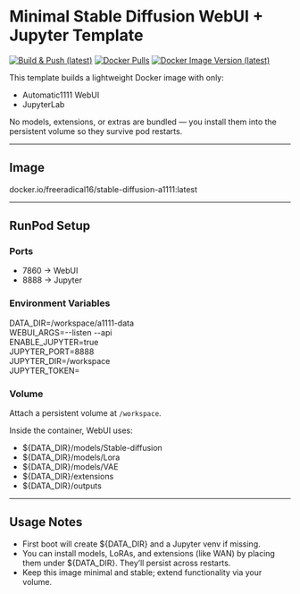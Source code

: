 # Minimal Stable Diffusion WebUI + Jupyter Template

[![Build & Push (latest)](https://github.com/ejscott1/stable-diffusion-a1111/actions/workflows/build.yml/badge.svg)](https://github.com/ejscott1/stable-diffusion-a1111/actions/workflows/build.yml)
[![Docker Pulls](https://img.shields.io/docker/pulls/freeradical16/stable-diffusion-a1111.svg)](https://hub.docker.com/r/freeradical16/stable-diffusion-a1111)
[![Docker Image Version (latest)](https://img.shields.io/docker/v/freeradical16/stable-diffusion-a1111/latest)](https://hub.docker.com/r/freeradical16/stable-diffusion-a1111)

This template builds a lightweight Docker image with only:

- Automatic1111 WebUI  
- JupyterLab  

No models, extensions, or extras are bundled — you install them into the
persistent volume so they survive pod restarts.

---

## Image

docker.io/freeradical16/stable-diffusion-a1111:latest

---

## RunPod Setup

### Ports
- 7860 → WebUI  
- 8888 → Jupyter  

### Environment Variables
DATA_DIR=/workspace/a1111-data  
WEBUI_ARGS=--listen --api  
ENABLE_JUPYTER=true  
JUPYTER_PORT=8888  
JUPYTER_DIR=/workspace  
JUPYTER_TOKEN=  

### Volume
Attach a persistent volume at `/workspace`.

Inside the container, WebUI uses:  
- ${DATA_DIR}/models/Stable-diffusion  
- ${DATA_DIR}/models/Lora  
- ${DATA_DIR}/models/VAE  
- ${DATA_DIR}/extensions  
- ${DATA_DIR}/outputs  

---

## Usage Notes
- First boot will create ${DATA_DIR} and a Jupyter venv if missing.  
- You can install models, LoRAs, and extensions (like WAN) by placing them under
  ${DATA_DIR}. They’ll persist across restarts.  
- Keep this image minimal and stable; extend functionality via your volume.
